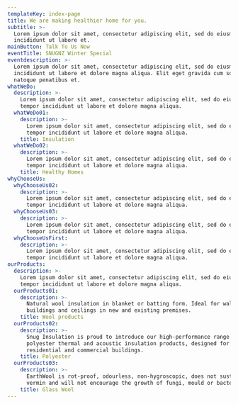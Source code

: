 ```yaml
---
templateKey: index-page
title: We are making healthier home for you.
subtitle: >-
  Lorem ipsum dolor sit amet, consectetur adipiscing elit, sed do eiusmod tempor
  incididunt ut labore et.
mainButton: Talk To Us Now
eventTitle: SNUGNZ Winter Special
eventdescription: >-
  Lorem ipsum dolor sit amet, consectetur adipiscing elit, sed do eiusmod tempor
  incididunt ut labore et dolore magna aliqua. Elit eget gravida cum sociis
  natoque penatibus et.
whatWeDo:
  description: >-
    Lorem ipsum dolor sit amet, consectetur adipiscing elit, sed do eiusmod
    tempor incididunt ut labore et dolore magna aliqua.
  whatWeDo01:
    description: >-
      Lorem ipsum dolor sit amet, consectetur adipiscing elit, sed do eiusmod
      tempor incididunt ut labore et dolore magna aliqua.
    title: Insulation
  whatWeDo02:
    description: >-
      Lorem ipsum dolor sit amet, consectetur adipiscing elit, sed do eiusmod
      tempor incididunt ut labore et dolore magna aliqua.
    title: Healthy Homes
whyChooseUs:
  whyChooseUs02:
    description: >-
      Lorem ipsum dolor sit amet, consectetur adipiscing elit, sed do eiusmod
      tempor incididunt ut labore et dolore magna aliqua.
  whyChooseUs03:
    description: >-
      Lorem ipsum dolor sit amet, consectetur adipiscing elit, sed do eiusmod
      tempor incididunt ut labore et dolore magna aliqua.
  whyChooseUsFirst:
    description: >-
      Lorem ipsum dolor sit amet, consectetur adipiscing elit, sed do eiusmod
      tempor incididunt ut labore et dolore magna aliqua.
ourProducts:
  description: >-
    Lorem ipsum dolor sit amet, consectetur adipiscing elit, sed do eiusmod
    tempor incididunt ut labore et dolore magna aliqua.
  ourProducts01:
    description: >-
      Natural wool insulation in blanket or batting form. Ideal for walls of new
      buildings and ceilings in new and existing premises.
    title: Wool products
  ourProducts02:
    description: >-
      Snug Insulation is proud to introduce our high-performance range of 100%
      polyester thermal and acoustic insulation products, designed for the
      residential and commercial buildings.
    title: Polyester
  ourProducts03:
    description: >-
      EarthWool is rot-proof, odourless, non-hygroscopic, does not sustain
      vermin and will not encourage the growth of fungi, mould or bacteria.
    title: Glass Wool
---
```


